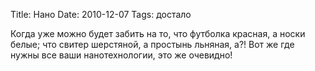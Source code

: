 Title: Нано
Date: 2010-12-07
Tags: достало

<div class="text"><p>Когда уже можно будет забить на то, что футболка красная, а носки белые; что свитер шерстяной, а простынь льняная, а?! Вот же где нужны все ваши нанотехнологии, это же очевидно!</p></div>